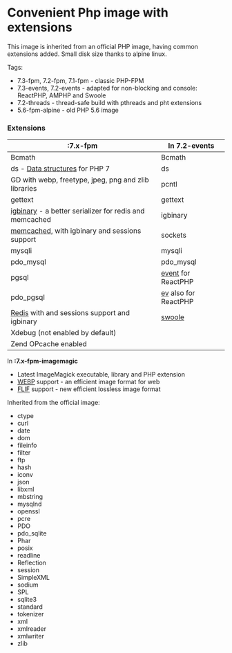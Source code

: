 # Convenient Php image with extensions

This image is inherited from an official PHP image, having common extensions added.
Small disk size thanks to alpine linux.

Tags:
* 7.3-fpm, 7.2-fpm, 7.1-fpm - classic PHP-FPM
* 7.3-events, 7.2-events  - adapted for non-blocking and console: ReactPHP, AMPHP and Swoole
* 7.2-threads - thread-safe build with pthreads and pht extensions
* 5.6-fpm-alpine - old PHP 5.6 image

### Extensions

| **:7.x-fpm** | In **7.2-events** |
|---|---| 
| Bcmath | Bcmath |
| ds - [Data structures](http://php.net/manual/en/book.ds.php) for PHP 7 | ds |  
| GD with webp, freetype, jpeg, png and zlib libraries | pcntl |
| gettext | gettext |
| [igbinary](https://github.com/igbinary/igbinary) - a better serializer for redis and memcached | igbinary |
| [memcached](https://github.com/php-memcached-dev/php-memcached/tree/php7), with igbinary and sessions support | sockets | 
| mysqli | mysqli |
| pdo_mysql | pdo_mysql |
| pgsql | [event](http://php.net/manual/en/book.event.php) for ReactPHP |
| pdo_pgsql | [ev](http://php.net/manual/en/book.ev.php) also for ReactPHP |
| [Redis](https://github.com/phpredis/phpredis) with and sessions support and igbinary | [swoole](https://github.com/swoole/swoole-src) |
| Xdebug (not enabled by default) | |
| Zend OPcache enabled | |


In **:7.x-fpm-imagemagic**
* Latest ImageMagick executable, library and PHP extension
* [WEBP](https://en.wikipedia.org/wiki/WebP) support - an efficient image format for web
* [FLIF](https://en.wikipedia.org/wiki/Free_Lossless_Image_Format) support - new efficient lossless image format


Inherited from the official image:
* ctype
* curl
* date
* dom
* fileinfo
* filter
* ftp
* hash
* iconv
* json
* libxml
* mbstring
* mysqlnd
* openssl
* pcre
* PDO
* pdo_sqlite
* Phar
* posix
* readline
* Reflection
* session
* SimpleXML
* sodium
* SPL
* sqlite3
* standard
* tokenizer
* xml
* xmlreader
* xmlwriter
* zlib

